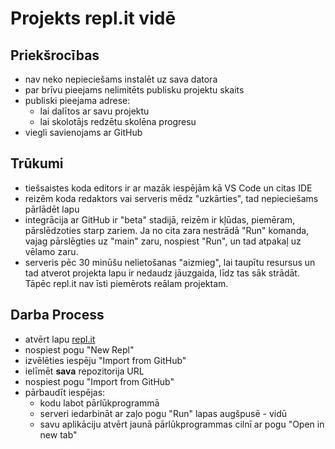 # Projekts repl.it vidē

## Priekšrocības

- nav neko nepieciešams instalēt uz sava datora
- par brīvu pieejams nelimitēts publisku projektu skaits
- publiski pieejama adrese:
  - lai dalītos ar savu projektu
  - lai skolotājs redzētu skolēna progresu
- viegli savienojams ar GitHub

## Trūkumi

- tiešsaistes koda editors ir ar mazāk iespējām kā VS Code un citas IDE
- reizēm koda redaktors vai serveris mēdz "uzkārties", tad nepieciešams pārlādēt lapu
- integrācija ar GitHub ir "beta" stadijā, reizēm ir kļūdas, piemēram, pārslēdzoties starp zariem. Ja no cita zara nestrādā "Run" komanda, vajag pārslēgties uz "main" zaru, nospiest "Run", un tad atpakaļ uz vēlamo zaru.
- serveris pēc 30 minūšu nelietošanas "aizmieg", lai taupītu resursus un tad atverot projekta lapu ir nedaudz jāuzgaida, līdz tas sāk strādāt. Tāpēc repl.it nav īsti piemērots reālam projektam.

## Darba Process

- atvērt lapu [repl.it](https://repl.it)
- nospiest pogu "New Repl"
- izvēlēties iespēju "Import from GitHub"
- ielīmēt **sava** repozitorija URL
- nospiest pogu "Import from GitHub"
- pārbaudīt iespējas:
  - kodu labot pārlūkprogrammā
  - serveri iedarbināt ar zaļo pogu "Run" lapas augšpusē - vidū
  - savu aplikāciju atvērt jaunā pārlūkprogrammas cilnī ar pogu "Open in new tab"
